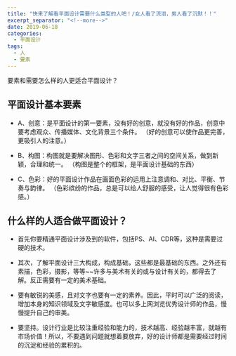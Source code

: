 ```yaml
---
title: "快来了解看平面设计需要什么类型的人吧！/女人看了流泪，男人看了沉默！！"
excerpt_separator: "<!--more-->"
date: 2019-06-18
categories:
  - 平面设计
tags:
  - 人
  - 要素
---
```


要素和需要怎么样的人更适合平面设计？

<!--more-->

## 平面设计基本要素
* A、创意：是平面设计的第一要素，没有好的创意，就没有好的作品，创意中要考虑观众、传播媒体、文化背景三个条件。
（好的创意可以使作品更完善，更吸引人的注意。）

* B、构图：构图就是要解决图形、色彩和文字三者之间的空间关系，做到新颖，合理和统一。
（构图是整个的框架，是平面设计基础的东西）

* C、色彩：好的平面设计作品在画面色彩的运用上注意调和、对比、平衡、节奏与韵律。
（色彩缤纷的作品，总是可以给人舒服的感受，让人觉得很有色彩感。）

## 什么样的人适合做平面设计？

* 首先你要精通平面设计涉及到的软件，包括PS、AI、CDR等，这种是需要过硬的技术。

* 其次，了解平面设计三大构成，构成基础，这些都是最基础的东西。之外还有素描，色彩，摄影，等等~~许多与美术有关的或与设计有关的，都得去了解。反正需要有一定的美术基础。

* 要有敏锐的美感，且对文字也要有一定的素养。因此，平时可以广泛的阅读，增加本身的知识领域及文字敏感度。也可以多上网浏览优秀设计师的作品，慢慢提升自己的审美。

* 要坚持。设计行业是比较注重经验和能力的，技术越高、经验越丰富，就越有市场价值！所以，不要遇到问题就想着要放弃，好的设计师都是需要经过时间的沉淀和经验的累积的。


